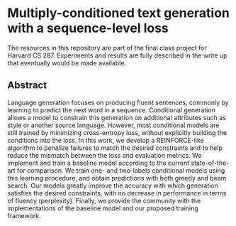 # Multiply-conditioned text generation with a sequence-level loss

The resources in this repository are part of the final class project for Harvard CS 287. Experiments and results are fully described in the write up that eventually would be made available.

## Abstract

Language generation focuses on producing fluent sentences, commonly by learning to predict the next word in a sequence.
Conditional generation allows a model to constrain this generation on additional attributes such as style or another source language. However, most conditional models are still trained by minimizing cross-entropy loss, without explicitly building the conditions into the loss. In this work, we develop a REINFORCE-like algorithm to penalize failures to match the desired constraints and to help reduce the mismatch between the loss and evaluation metrics. We implement and train a baseline model according to the current state-of-the-art for comparison. We train one- and two-labels conditional models using this learning procedure, and obtain predictions with both greedy and beam search. Our models greatly improve the accuracy with which generation satisfies the desired constraints, with no decrease in performance in terms of fluency (perplexity). Finally, we provide the community with the implementations of the baseline model and our proposed training framework.
